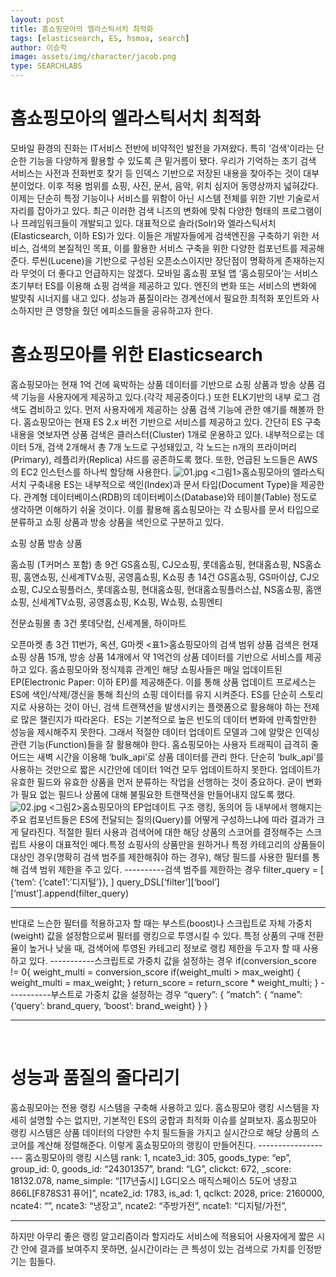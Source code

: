 ```yaml
---
layout: post
title: 홈쇼핑모아의 엘라스틱서치 최적화
tags: [elasticsearch, ES, hsmoa, search]
author: 이승학
image: assets/img/character/jacob.png 
type: SEARCHLABS
---
```



# 홈쇼핑모아의 엘라스틱서치 최적화

모바일 환경의 진화는 IT서비스 전반에 비약적인 발전을 가져왔다. 특히 ‘검색'이라는 단순한 기능을 다양하게 활용할 수 있도록 큰 밑거름이 됐다. 우리가 기억하는 초기 검색 서비스는 사전과 전화번호 찾기 등 인덱스 기반으로 저장된 내용을 찾아주는 것이 대부분이었다. 이후 적용 범위를 쇼핑, 사진, 문서, 음악, 위치 심지어 동영상까지 넓혀갔다. 이제는 단순히 특정 기능이나 서비스를 위함이 아닌 시스템 전체를 위한 기반 기술로서 자리를 잡아가고 있다. 최근 이러한 검색 니즈의 변화에 맞춰 다양한 형태의 프로그램이나 프레임워크들이 개발되고 있다. 대표적으로 솔라(Solr)와 엘라스틱서치(Elasticsearch, 이하 ES)가 있다. 이들은 개발자들에게 검색엔진을 구축하기 위한 서비스, 검색의 본질적인 목표, 이를 활용한 서비스 구축을 위한 다양한 컴포넌트를 제공해준다. 루씬(Lucene)을 기반으로 구성된 오픈소스이지만 장단점이 명확하게 존재하는지라 무엇이 더 좋다고 언급하지는 않겠다. 모바일 홈쇼핑 포털 앱 ‘홈쇼핑모아’는 서비스 초기부터 ES를 이용해 쇼핑 검색을 제공하고 있다. 엔진의 변화 또는 서비스의 변화에 발맞춰 시너지를 내고 있다. 성능과 품질이라는 경계선에서 필요한 최적화 포인트와 사소하지만 큰 영향을 줬던 에피소드들을 공유하고자 한다.  

# 홈쇼핑모아를 위한 Elasticsearch

홈쇼핑모아는 현재 1억 건에 육박하는 상품 데이터를 기반으로 쇼핑 상품과 방송 상품 검색 기능을 사용자에게 제공하고 있다.(각각 제공중이다.) 또한 ELK기반의 내부 로그 검색도 겸비하고 있다. 먼저 사용자에게 제공하는 상품 검색 기능에 관한 얘기를 해볼까 한다. 홈쇼핑모아는 현재 ES 2.x 버전 기반으로 서비스를 제공하고 있다. 간단히 ES 구축 내용을 엿보자면 상품 검색은 클러스터(Cluster) 1개로 운용하고 있다. 내부적으로는 데이터 5개, 검색 2개해서 총 7개 노드로 구성돼있고, 각 노드는 n개의 프라이머리(Primary), 레플리카(Replica) 샤드를 공존하도록 했다. 또한, 언급된 노드들은 AWS의 EC2 인스턴스를 하나씩 할당해 사용한다. ![01.jpg](https://boilerbuzzni.files.wordpress.com/2017/04/01.jpg) <그림1>홈쇼핑모아의 엘라스틱서치 구축내용 ES는 내부적으로 색인(Index)과 문서 타입(Document Type)을 제공한다. 관계형 데이터베이스(RDB)의 데이터베이스(Database)와 테이블(Table) 정도로 생각하면 이해하기 쉬울 것이다. 이를 활용해 홈쇼핑모아는 각 쇼핑사를 문서 타입으로 분류하고 쇼핑 상품과 방송 상품을 색인으로 구분하고 있다. 

쇼핑 상품
방송 상품

홈쇼핑 (T커머스 포함)
총 9건 GS홈쇼핑, CJ오쇼핑, 롯데홈쇼핑, 현대홈쇼핑, NS홈쇼핑, 홈앤쇼핑, 신세계TV쇼핑, 공영홈쇼핑, K쇼핑
총 14건 GS홈쇼핑, GS마이샵, CJ오쇼핑, CJ오쇼핑플러스, 롯데홈쇼핑, 현대홈쇼핑, 현대홈쇼핑플러스샵, NS홈쇼핑, 홈앤쇼핑, 신세계TV쇼핑, 공영홈쇼핑, K쇼핑, W쇼핑, 쇼핑엔티

전문쇼핑몰
총 3건 롯데닷컴, 신세계몰, 하이마트

오픈마켓
총 3건 11번가, 옥션, G마켓
<표1>홈쇼핑모아의 검색 범위 상품 검색은 현재 쇼핑 상품 15개, 방송 상품 14개에서 약 1억건의 상품 데이터를 기반으로 서비스를 제공하고 있다. 홈쇼핑모아와 정식제휴 관계인 해당 쇼핑사들은 매일 업데이트된 EP(Electronic Paper: 이하 EP)를 제공해준다. 이를 통해 상품 업데이트 프로세스는 ES에 색인/삭제/갱신을 통해 최신의 쇼핑 데이터를 유지 시켜준다. ES를 단순히 스토리지로 사용하는 것이 아닌, 검색 트랜잭션을 발생시키는 플랫폼으로 활용해야 하는 전제로 많은 챌린지가 따라온다.  ES는 기본적으로 높은 빈도의 데이터 변화에 만족할만한 성능을 제시해주지 못한다. 그래서 적절한 데이터 업데이트 모델과 그에 알맞은 인덱싱 관련 기능(Function)들을 잘 활용해야 한다. 홈쇼핑모아는 사용자 트래픽이 급격히 줄어드는 새벽 시간을 이용해 ‘bulk_api’로 상품 데이터를 관리 한다. 단순히 ‘bulk_api’를 사용하는 것만으로 짧은 시간안에 데이터 1억건 모두 업데이트하지 못한다. 업데이트가 유효한 필드와 유효한 상품을 먼저 분류하는 작업을 선행하는 것이 중요하다. 굳이 변화가 필요 없는 필드나 상품에 대해 불필요한 트랜잭션을 만들어내지 않도록 했다. ![02.jpg](https://boilerbuzzni.files.wordpress.com/2017/04/02.jpg) <그림2>홈쇼핑모아의 EP업데이트 구조 랭킹, 동의어 등 내부에서 행해지는 주요 컴포넌트들은 ES에 전달되는 질의(Query)를 어떻게 구성하느냐에 따라 결과가 크게 달라진다. 적절한 필터 사용과 검색어에 대한 해당 상품의 스코어를 결정해주는 스크립트 사용이 대표적인 예다.특정 쇼핑사의 상품만을 원하거나 특정 카테고리의 상품들이 대상인 경우(명확히 검색 범주를 제한해줘야 하는 경우), 해당 필드를 사용한 필터를 통해 검색 범위 제한을 주고 있다. \----------검색 범주를 제한하는 경우 filter_query = [ {‘tem’: {‘cate1’:’디지털’}}, ] query_DSL[‘filter’][‘bool’][‘must’].append(filter_query) 

* * *

반대로 느슨한 필터를 적용하고자 할 때는 부스트(boost)나 스크립트로 자체 가중치(weight) 값을 설정함으로써 필터를 랭킹으로 투영시킬 수 있다. 특정 상품의 구매 전환율이 높거나 낮을 때, 검색어에 투영된 카테고리 정보로 랭킹 제한을 두고자 할 때 사용하고 있다. \-----------스크립트로 가중치 값을 설정하는 경우 if(conversion_score != 0{ weight_multi = conversion_score if(weight_multi > max_weight) { weight_multi = max_weight; } return_score = return_score * weight_multi; } \-----------부스트로 가중치 값을 설정하는 경우 “query”: { “match”: { “name”: {‘query’: brand_query, ‘boost’: brand_weight} } } 

* * *

 

# 성능과 품질의 줄다리기

홈쇼핑모아는 전용 랭킹 시스템을 구축해 사용하고 있다. 홈쇼핑모아 랭킹 시스템을 자세히 설명할 수는 없지만, 기본적인 ES의 궁합과 최적화 이슈를 살펴보자. 홈쇼핑모아 랭킹 시스템은 상품 데이터의 다양한 수치 필드들을 가지고 실시간으로 해당 상품의 스코어를 계산해 정렬해준다. 이렇게 홈쇼핑모아의 랭킹이 만들어진다. \------------------- 홈쇼핑모아의 랭킹 시스템 rank: 1, ncate3_id: 305, goods_type: “ep”, group_id: 0, goods_id: “24301357”, brand: “LG”, clickct: 672, _score: 18132.078, name_simple: “[17년출시] LG디오스 매직스페이스 5도어 냉장고 866L[F878S31 퓨어]”, ncate2_id: 1783, is_ad: 1, qclkct: 2028, price: 2160000, ncate4: “”, ncate3: “냉장고”, ncate2: “주방가전”, ncate1: “디지털/가전”, 

* * *

하지만 아무리 좋은 랭킹 알고리즘이라 할지라도 서비스에 적용되어 사용자에게 짧은 시간 안에 결과를 보여주지 못하면, 실시간이라는 큰 특성이 있는 검색으로 가치를 인정받기는 힘들다.